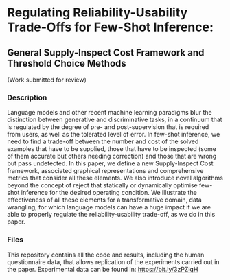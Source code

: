# Regulating Reliability-Usability Trade-Offs for Few-Shot Inference: 
## General Supply-Inspect Cost Framework and Threshold Choice Methods

(Work submitted for review)

### Description

Language models and other recent machine learning paradigms blur the distinction between generative and discriminative tasks, in a continuum that is regulated by the degree of pre- and post-supervision that is required from users, as well as the tolerated level of error. In few-shot inference, we need to find a trade-off between the number and cost of the solved examples that have to be supplied, those that have to be inspected (some of them accurate but others needing correction) and those that are wrong but pass undetected. In this paper, we define a new Supply-Inspect Cost framework, associated graphical representations and comprehensive metrics that consider all these elements. We also introduce novel algorithms beyond the concept of reject that statically or dynamically optimise few-shot inference for the desired operating condition. We illustrate the effectiveness of all these elements for a transformative domain, data wrangling, for which language models can have a huge impact if we are able to properly regulate the reliability-usability trade-off, as we do in this paper.


### Files

This repository contains all the code and results, including the human questionnaire data, that allows replication of the experiments carried out in the paper. Experimental data can be found in: https://bit.ly/3zPZlqH
